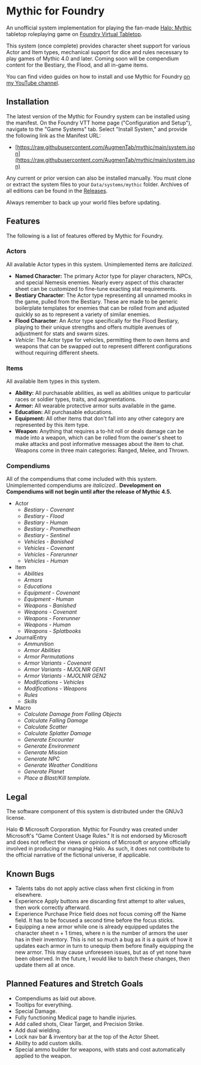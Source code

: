 # Mythic for Foundry

An unofficial system implementation for playing the fan-made [Halo: Mythic](https://www.reddit.com/r/HaloMythic/) tabletop roleplaying game on [Foundry Virtual Tabletop](https://foundryvtt.com/).

This system (once complete) provides character sheet support for various Actor and Item types, mechanical support for dice and rules necessary to play games of Mythic 4.0 and later. Coming soon will be compendium content for the Bestiary, the Flood, and all in-game items.

You can find video guides on how to install and use Mythic for Foundry [on my YouTube channel](https://www.youtube.com/playlist?list=PLeJTbB--c7R3tkFoFiC145CT_ykJ-FdsP).

## Installation

The latest version of the Mythic for Foundry system can be installed using the manifest. On the Foundry VTT home page ("Configuration and Setup"), navigate to the "Game Systems" tab. Select "Install System," and provide the following link as the Manifest URL: 
* [https://raw.githubusercontent.com/AugmenTab/mythic/main/system.json](https://raw.githubusercontent.com/AugmenTab/mythic/main/system.json)

Any current or prior version can also be installed manually. You must clone or extract the system files to your `Data/systems/mythic` folder. Archives of all editions can be found in the [Releases](https://github.com/AugmenTab/mythic/releases).

Always remember to back up your world files before updating.

## Features

The following is a list of features offered by Mythic for Foundry.

### Actors

All available Actor types in this system. Unimplemented items are *italicized*.

* **Named Character:** The primary Actor type for player characters, NPCs, and special Nemesis enemies. Nearly every aspect of this character sheet can be customized to fine-tune exacting stat requirements.
* **Bestiary Character**: The Actor type representing all unnamed mooks in the game, pulled from the Bestiary. These are made to be generic boilerplate templates for enemies that can be rolled from and adjusted quickly so as to represent a variety of similar enemies.
* **Flood Character**: An Actor type specifically for the Flood Bestiary, playing to their unique strengths and offers multiple avenues of adjustment for stats and swarm sizes.
* *Vehicle*: The Actor type for vehicles, permitting them to own items and weapons that can be swapped out to represent different configurations without requiring different sheets.

### Items

All available Item types in this system.

* **Ability:** All purchasable abilities, as well as abilities unique to particular races or soldier types, traits, and augmentations.
* **Armor:** All wearable protective armor suits available in the game.
* **Education:** All purchasable educations.
* **Equipment:** All other items that don't fall into any other category are represented by this item type.
* **Weapon:** Anything that requires a to-hit roll or deals damage can be made into a weapon, which can be rolled from the owner's sheet to make attacks and post informative messages about the item to chat. Weapons come in three main categories: Ranged, Melee, and Thrown.

### Compendiums

All of the compendiums that come included with this system. Unimplemented compendiums are *italicized.*. **Development on Compendiums will not begin until after the release of Mythic 4.5.**

* Actor
    * *Bestiary - Covenant*
    * *Bestiary - Flood*
    * *Bestiary - Human*
    * *Bestiary - Promethean*
    * *Bestiary - Sentinel*
    * *Vehicles - Banished*
    * *Vehicles - Covenant*
    * *Vehicles - Forerunner*
    * *Vehicles - Human*
* Item
    * *Abilities*
    * *Armors*
    * *Educations*
    * *Equipment - Covenant*
    * *Equipment - Human*
    * *Weapons - Banished*
    * *Weapons - Covenant*
    * *Weapons - Forerunner*
    * *Weapons - Human*
    * *Weapons - Splatbooks*
* JournalEntry
    * *Ammunition*
    * *Armor Abilities*
    * *Armor Permutations*
    * *Armor Variants - Covenant*
    * *Armor Variants - MJOLNIR GEN1*
    * *Armor Variants - MJOLNIR GEN2*
    * *Modifications - Vehicles*
    * *Modifications - Weapons*
    * *Rules*
    * *Skills*
* Macro
    * *Calculate Damage from Falling Objects*
    * *Calculate Falling Damage*
    * *Calculate Scatter*
    * *Calculate Splatter Damage*
    * *Generate Encounter*
    * *Generate Environment*
    * *Generate Mission*
    * *Generate NPC*
    * *Generate Weather Conditions*
    * *Generate Planet*
    * *Place a Blast/Kill template.*

## Legal

The software component of this system is distributed under the GNUv3 license.

Halo &copy; Microsoft Corporation. Mythic for Foundry was created under Microsoft's "Game Content Usage Rules." It is not endorsed by Microsoft and does not reflect the views or opinions of Microsoft or anyone officially involved in producing or managing Halo. As such, it does not contribute to the official narrative of the fictional universe, if applicable.

## Known Bugs

* Talents tabs do not apply active class when first clicking in from elsewhere.
* Experience Apply buttons are discarding first attempt to alter values, then work correctly afterward.
* Experience Purchase Price field does not focus coming off the Name field. It has to be focused a second time before the focus sticks.
* Equipping a new armor while one is already equipped updates the character sheet n + 1 times, where n is the number of armors the user has in their inventory. This is not so much a bug as it is a quirk of how it updates each armor in turn to unequip them before finally equipping the new armor. This may cause unforeseen issues, but as of yet none have been observed. In the future, I would like to batch these changes, then update them all at once.

## Planned Features and Stretch Goals

* Compendiums as laid out above.
* Tooltips for everything.
* Special Damage.
* Fully functioning Medical page to handle injuries.
* Add called shots, Clear Target, and Precision Strike.
* Add dual wielding.
* Lock nav bar & inventory bar at the top of the Actor Sheet.
* Ability to add custom skills.
* Special ammo builder for weapons, with stats and cost automatically applied to the weapon.
